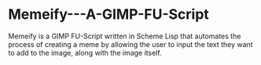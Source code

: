 # Memeify---A-GIMP-FU-Script
Memeify is a GIMP FU-Script written in Scheme Lisp that automates the process of creating a meme by allowing the user to input the text they want to add to the image, along with the image itself.
